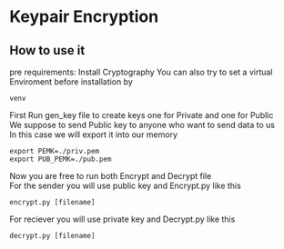 # Keypair Encryption
## How to use it
pre requirements: Install Cryptography
You can also try to set a virtual Enviroment before installation by
```
venv
```
First Run gen_key file to create keys one for Private and one for Public  
We suppose to send Public key to anyone who want to send data to us  
In this case we will export it into our memory  
```
export PEMK=./priv.pem  
export PUB_PEMK=./pub.pem  
```
Now you are free to run both Encrypt and Decrypt file  
For the sender you will use public key and Encrypt.py like this
```
encrypt.py [filename]
```
For reciever you will use private key and Decrypt.py like this
```
decrypt.py [filename]
```
